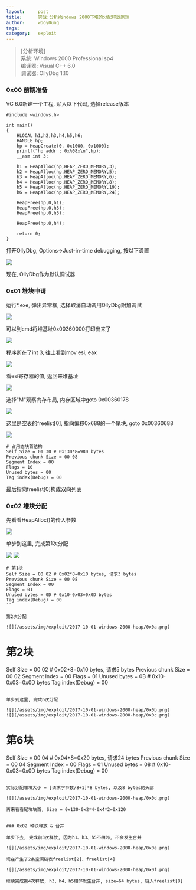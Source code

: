```yaml
---
layout:		post
title:		实战:分析Windows 2000下堆的分配释放原理
author:		wooy0ung
tags:		
category:  	exploit
---
```



>[分析环境]  
>系统: Windows 2000 Professional sp4  
>编译器: Visual C++ 6.0  
>调试器: OllyDbg 1.10  
<!-- more -->


### 0x00 前期准备

VC 6.0新建一个工程, 贴入以下代码, 选择release版本

```
#include <windows.h>

int main()
{
	HLOCAL h1,h2,h3,h4,h5,h6;
	HANDLE hp;
	hp = HeapCreate(0, 0x1000, 0x1000);
	printf("hp addr : 0x%08x\n",hp);
	__asm int 3;

	h1 = HeapAlloc(hp,HEAP_ZERO_MEMORY,3);
	h2 = HeapAlloc(hp,HEAP_ZERO_MEMORY,5);
	h3 = HeapAlloc(hp,HEAP_ZERO_MEMORY,6);
	h4 = HeapAlloc(hp,HEAP_ZERO_MEMORY,8);
	h5 = HeapAlloc(hp,HEAP_ZERO_MEMORY,19);
	h6 = HeapAlloc(hp,HEAP_ZERO_MEMORY,24);

	HeapFree(hp,0,h1);
	HeapFree(hp,0,h3);
	HeapFree(hp,0,h5);

	HeapFree(hp,0,h4);
	
	return 0;
}
```

打开OllyDbg, Options->Just-in-time debugging, 按以下设置

![](/assets/img/exploit/2017-10-01-windows-2000-heap/0x00.png)

现在, OllyDbg作为默认调试器


### 0x01 堆块申请

运行*.exe, 弹出异常框, 选择取消自动调用OllyDbg附加调试

![](/assets/img/exploit/2017-10-01-windows-2000-heap/0x01.png)

可以到cmd将堆基址0x00360000打印出来了

![](/assets/img/exploit/2017-10-01-windows-2000-heap/0x02.png)

程序断在了int 3, 往上看到mov esi, eax

![](/assets/img/exploit/2017-10-01-windows-2000-heap/0x03.png)

看esi寄存器的值, 返回来堆基址

![](/assets/img/exploit/2017-10-01-windows-2000-heap/0x04.png)

选择"M"观察内存布局, 内存区域中goto 0x00360178

![](/assets/img/exploit/2017-10-01-windows-2000-heap/0x05.png)

这里是空表的freelist[0], 指向偏移0x688的一个尾块, goto 0x00360688

![](/assets/img/exploit/2017-10-01-windows-2000-heap/0x06.png)

```
# 占用态块首结构
Self Size = 01 30 # 0x130*8=980 bytes
Previous chunk Size = 00 08
Segment Index = 00
Flags = 10
Unused bytes = 00
Tag index(Debug) = 00
```

最后指向freelist[0]构成双向列表


### 0x02 堆块分配

先看看HeapAlloc()的传入参数

![](/assets/img/exploit/2017-10-01-windows-2000-heap/0x07.png)

单步到这里, 完成第1次分配

![](/assets/img/exploit/2017-10-01-windows-2000-heap/0x08.png)
![](/assets/img/exploit/2017-10-01-windows-2000-heap/0x09.png)

```
# 第1块
Self Size = 00 02 # 0x02*8=0x10 bytes, 请求3 bytes
Previous chunk Size = 00 08
Segment Index = 00
Flags = 01
Unused bytes = 0D # 0x10-0x03=0x0D bytes
Tag index(Debug) = 00
``

第2次分配

![](/assets/img/exploit/2017-10-01-windows-2000-heap/0x0a.png)

```
# 第2块
Self Size = 00 02 # 0x02*8=0x10 bytes, 请求5 bytes
Previous chunk Size = 00 02
Segment Index = 00
Flags = 01
Unused bytes = 0B # 0x10-0x03=0x0D bytes
Tag index(Debug) = 00
```

单步到这里, 完成6次分配

![](/assets/img/exploit/2017-10-01-windows-2000-heap/0x0b.png)
![](/assets/img/exploit/2017-10-01-windows-2000-heap/0x0c.png)

```
# 第6块
Self Size = 00 04 # 0x04*8=0x20 bytes, 请求24 bytes
Previous chunk Size = 00 04
Segment Index = 00
Flags = 01
Unused bytes = 08 # 0x10-0x03=0x0D bytes
Tag index(Debug) = 00
```

实际分配堆块大小 = [请求字节数/8+1]*8 bytes, 以及8 bytes的头部

![](/assets/img/exploit/2017-10-01-windows-2000-heap/0x0d.png)

再来看看尾块块首, Size = 0x130-0x2*4-0x4*2=0x120


### 0x02 堆块释放 & 合并

单步下去, 完成前3次释放, 因为h1、h3、h5不相邻, 不会发生合并

![](/assets/img/exploit/2017-10-01-windows-2000-heap/0x0e.png)

现在产生了2条空闲链表freelist[2]、freelist[4]

![](/assets/img/exploit/2017-10-01-windows-2000-heap/0x0f.png)

继续完成第4次释放, h3、h4、h5相邻发生合并, size=64 bytes, 链入freelist[8]